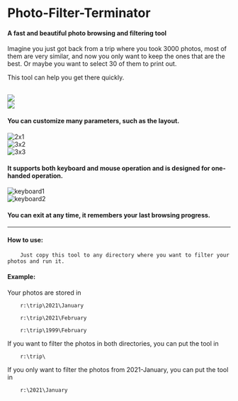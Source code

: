 # Photo-Filter-Terminator
#### A fast and beautiful photo browsing and filtering tool

Imagine you just got back from a trip where you took 3000 photos, most of them are very similar, and now you only want to keep the ones that are the best. Or maybe you want to select 30 of them to print out.

This tool can help you get there quickly.

![](https://raw.githubusercontent.com/telppa/Photo-Filter-Terminator/main/Screenshots/1.gif)  
![](https://raw.githubusercontent.com/telppa/Photo-Filter-Terminator/main/Screenshots/2.gif)  
---

#### You can customize many parameters, such as the layout. 
![2x1](https://raw.githubusercontent.com/telppa/Photo-Filter-Terminator/main/Screenshots/2x1.png)  
![3x2](https://raw.githubusercontent.com/telppa/Photo-Filter-Terminator/main/Screenshots/3x2.png)  
![3x3](https://raw.githubusercontent.com/telppa/Photo-Filter-Terminator/main/Screenshots/3x3.png)  

#### It supports both keyboard and mouse operation and is designed for one-handed operation. 
![keyboard1](https://raw.githubusercontent.com/telppa/Photo-Filter-Terminator/main/Screenshots/keyboard1.png)  
![keyboard2](https://raw.githubusercontent.com/telppa/Photo-Filter-Terminator/main/Screenshots/keyboard2.png)  

#### You can exit at any time, it remembers your last browsing progress.

---

#### How to use:

        Just copy this tool to any directory where you want to filter your photos and run it. 

#### Example:

Your photos are stored in

        r:\trip\2021\January 

        r:\trip\2021\February

        r:\trip\1999\February

If you want to filter the photos in both directories, you can put the tool in

        r:\trip\

If you only want to filter the photos from 2021-January, you can put the tool in

        r:\2021\January
